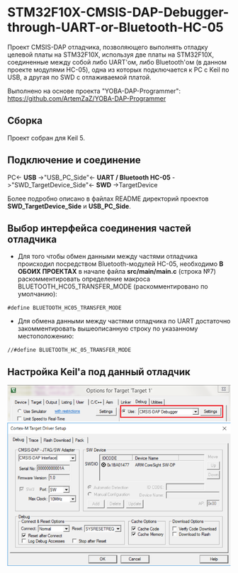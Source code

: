 # STM32F10X-CMSIS-DAP-Debugger-through-UART-or-Bluetooth-HC-05
Проект CMSIS-DAP отладчика, позволяющего выполнять отладку целевой платы на STM32F10X, используя две платы на STM32F10X, соединенные между собой либо UART'ом, либо Bluetooth'ом (в данном проекте модулями HC-05), одна из которых подключается к PC с Keil по USB, а другая по SWD с отлаживаемой платой.

Выполнено на основе проекта "YOBA-DAP-Programmer":
https://github.com/ArtemZaZ/YOBA-DAP-Programmer

## Сборка
Проект собран для Keil 5.

## Подключение и соединение
PC<- **USB** ->"USB_PC_Side"<- **UART / Bluetooth HC-05** ->"SWD_TargetDevice_Side"<- **SWD** ->TargetDevice

Более подробно описано в файлах README директорий проектов **SWD_TargetDevice_Side** и **USB_PC_Side**.

## Выбор интерфейса соединения частей отладчика
- Для того чтобы обмен данными между частями отладчика происходил посредством Bluetooth-модулей HC-05, необходимо **В ОБОИХ ПРОЕКТАХ** в начале файла **src/main/main.c** (строка №7) раскомментировать определение макроса BLUETOOTH_HC05_TRANSFER_MODE (раскомментировано по умолчанию):
```
#define BLUETOOTH_HC05_TRANSFER_MODE
```
- Для обмена данными между частями отладчика по UART достаточно закомментировать вышеописанную строку по указанному местоположению:
```
//#define BLUETOOTH_HC_05_TRANSFER_MODE
```
## Настройка Keil'а под данный отладчик
![Image alt](https://github.com/SibiryakovVictor/STM32F10X-CMSIS-DAP-Debugger-through-UART-or-Bluetooth-HC-05/blob/master/images/Keil_settings1.png)
![Image alt](https://github.com/SibiryakovVictor/STM32F10X-CMSIS-DAP-Debugger-through-UART-or-Bluetooth-HC-05/blob/master/images/Keil_settings2.png) 
